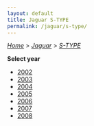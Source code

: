 ```yaml
---
layout: default
title: Jaguar S-TYPE
permalink: /jaguar/s-type/
---
```

[*Home*](/) > [*Jaguar*](/jaguar/) > [*S-TYPE*](/jaguar/s-type/)

**Select year**

- [2002](/jaguar/s-type/2002/)
- [2003](/jaguar/s-type/2003/)
- [2004](/jaguar/s-type/2004/)
- [2005](/jaguar/s-type/2005/)
- [2006](/jaguar/s-type/2006/)
- [2007](/jaguar/s-type/2007/)
- [2008](/jaguar/s-type/2008/)
